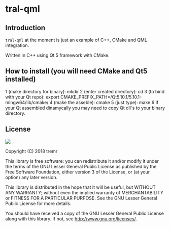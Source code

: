 tral-qml
================


Introduction
------------

`tral-qml` at the moment is just an example of C++, CMake and QML integration.

Written in C++ using Qt 5 framework with CMake.


How to install (you will need CMake and Qt5 installed)
------------------------------------------------------
1 (make directory for binary): mkdir <directory-name>
2 (enter created directory):   cd <directory-name>
3 (to bind with your Qt repo): export CMAKE_PREFIX_PATH=<Qt-path>/Qt5.10.1/5.10.1-mingw64/lib/cmake/
4 (make the asseble):          cmake <tral-qml-path>
5 (just type):                 make
6 If your Qt assembled dinamycally you may need to copy Qt dll`s to your binary directory.


License
-------

![](http://www.gnu.org/graphics/lgplv3-147x51.png)

Copyright (C) 2018 tremr

This library is free software: you can redistribute it and/or modify
it under the terms of the GNU Lesser General Public License as
published by the Free Software Foundation, either version 3 of the
License, or (at your option) any later version.

This library is distributed in the hope that it will be useful,
but WITHOUT ANY WARRANTY; without even the implied warranty of
MERCHANTABILITY or FITNESS FOR A PARTICULAR PURPOSE.  See the
GNU Lesser General Public License for more details.

You should have received a copy of the GNU Lesser General Public License
along with this library. If not, see <http://www.gnu.org/licenses/>.
